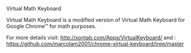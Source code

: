 Virtual Math Keyboard

Virtual Math Keyboard is a modified version of Virtual Math Keyboard for Google Chrome&trade; for math purposes.

For more details visit: http://xontab.com/Apps/VirtualKeyboard/
and : https://github.com/marcolam2001/chrome-virtual-keyboard/tree/master
